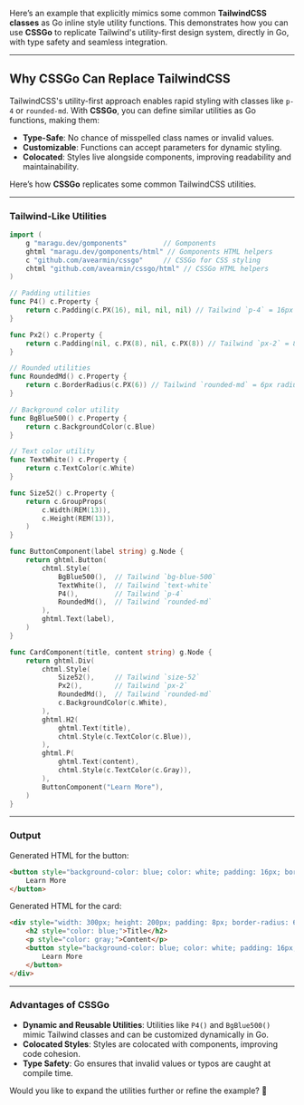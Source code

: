 Here’s an example that explicitly mimics some common **TailwindCSS classes** as Go inline style utility functions. This demonstrates how you can use **CSSGo** to replicate Tailwind's utility-first design system, directly in Go, with type safety and seamless integration.

---

## **Why CSSGo Can Replace TailwindCSS**

TailwindCSS's utility-first approach enables rapid styling with classes like `p-4` or `rounded-md`. With **CSSGo**, you can define similar utilities as Go functions, making them:
- **Type-Safe**: No chance of misspelled class names or invalid values.
- **Customizable**: Functions can accept parameters for dynamic styling.
- **Colocated**: Styles live alongside components, improving readability and maintainability.

Here’s how **CSSGo** replicates some common TailwindCSS utilities.

---

### **Tailwind-Like Utilities**

```go
import (
	g "maragu.dev/gomponents"         // Gomponents
	ghtml "maragu.dev/gomponents/html" // Gomponents HTML helpers
	c "github.com/avearmin/cssgo"     // CSSGo for CSS styling
	chtml "github.com/avearmin/cssgo/html" // CSSGo HTML helpers
)

// Padding utilities
func P4() c.Property {
	return c.Padding(c.PX(16), nil, nil, nil) // Tailwind `p-4` = 16px padding
}

func Px2() c.Property {
	return c.Padding(nil, c.PX(8), nil, c.PX(8)) // Tailwind `px-2` = 8px horizontal padding
}

// Rounded utilities
func RoundedMd() c.Property {
	return c.BorderRadius(c.PX(6)) // Tailwind `rounded-md` = 6px radius
}

// Background color utility
func BgBlue500() c.Property {
	return c.BackgroundColor(c.Blue)
}

// Text color utility
func TextWhite() c.Property {
	return c.TextColor(c.White)
}

func Size52() c.Property {
    return c.GroupProps(
        c.Width(REM(13)),
        c.Height(REM(13)),
    )
}

func ButtonComponent(label string) g.Node {
	return ghtml.Button(
		chtml.Style(
			BgBlue500(),  // Tailwind `bg-blue-500`
			TextWhite(),  // Tailwind `text-white`
			P4(),         // Tailwind `p-4`
			RoundedMd(),  // Tailwind `rounded-md`
		),
		ghtml.Text(label),
	)
}

func CardComponent(title, content string) g.Node {
	return ghtml.Div(
		chtml.Style(
			Size52(),     // Tailwind `size-52`
			Px2(),        // Tailwind `px-2`
			RoundedMd(),  // Tailwind `rounded-md`
			c.BackgroundColor(c.White),
		),
		ghtml.H2(
			ghtml.Text(title),
			chtml.Style(c.TextColor(c.Blue)),
		),
		ghtml.P(
			ghtml.Text(content),
			chtml.Style(c.TextColor(c.Gray)),
		),
		ButtonComponent("Learn More"),
	)
}
```

---

### **Output**

Generated HTML for the button:
```html
<button style="background-color: blue; color: white; padding: 16px; border-radius: 6px;">
    Learn More
</button>
```

Generated HTML for the card:
```html
<div style="width: 300px; height: 200px; padding: 8px; border-radius: 6px; background-color: white;">
    <h2 style="color: blue;">Title</h2>
    <p style="color: gray;">Content</p>
    <button style="background-color: blue; color: white; padding: 16px; border-radius: 6px;">
        Learn More
    </button>
</div>
```

---

### **Advantages of CSSGo**
- **Dynamic and Reusable Utilities**: Utilities like `P4()` and `BgBlue500()` mimic Tailwind classes and can be customized dynamically in Go.
- **Colocated Styles**: Styles are colocated with components, improving code cohesion.
- **Type Safety**: Go ensures that invalid values or typos are caught at compile time.

Would you like to expand the utilities further or refine the example? 🚀